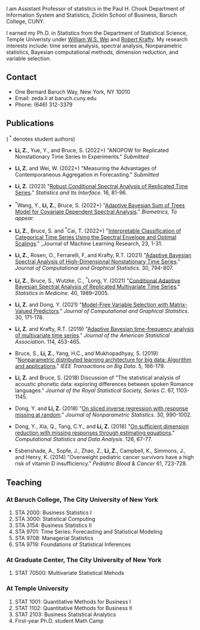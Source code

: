 
I am Assistant Professor of statistics in the Paul H. Chook Department of Information System and Statistics, Zicklin School of Business, Baruch College, CUNY. 

I earned my Ph.D. in Statistics from the Department of Statistical Science, Temple Univeristy under [William W.S. Wei](https://sites.temple.edu/wwei/) and [Robert Krafty](https://sph.emory.edu/faculty/profile/index.php?FID=robert-krafty-10974). My research interests include: time series analysis, spectral analysis, Nonparametric statistics, Bayesian computational methods, dimension reduction, and variable selection.

## Contact

- One Bernard Baruch Way, New York, NY 10010
- Email: zeda.li at baruch.cuny.edu
- Phone: (646) 312-3379

## Publications 
(<sup> *</sup> denotes student authors)

- **Li, Z.**, Yue, Y., and Bruce, S. (2022+) "ANOPOW for Replicated Nonstationary Time Series In Experiments." _Submitted_

- **Li, Z.** and Wei, W. (2022+) "Measuring the Advantages of Contemporaneous Aggregation in Forecasting." _Submitted_

- **Li, Z.** (2023) "[Robust Conditional Spectral Analysis of Replicated Time Series](https://www.intlpress.com/site/pub/pages/journals/items/sii/content/vols/0016/0001/a007/index.php)." _Statistics and Its Interface_. 16, 81-96.

- <sup> *</sup>Wang, Y., **Li, Z.**, Bruce, S. (2022+) "[Adaptive Bayesian Sum of Trees Model for Covariate Dependent Spectral Analysis](https://onlinelibrary.wiley.com/doi/10.1111/biom.13763)." _Biometrics, To appear._

- **Li, Z.**, Bruce, S. and <sup> *</sup>Cai, T. (2022+) "[Interpretable Classification of Categorical Time Series Using the Spectral Envelope and Optimal Scalings](https://www.jmlr.org/papers/volume23/21-0369/21-0369.pdf)." _Journal of Machine Learning Research, 23, 1-31.

- **Li, Z.**, Rosen, O., Ferrarelli, F, and Krafty, R.T. (2021) "[Adaptive Bayesian Spectral Analysis of High-Dimensional Nonstationary Time Series](https://www.tandfonline.com/doi/full/10.1080/10618600.2020.1868305)." _Journal of Computational and Graphical Statistics_. 30, 794-807.  

- **Li, Z.**, Bruce, S., Wutzke, C., <sup> *</sup>Long, Y. (2021) "[Conditional Adaptive Bayesian Spectral Analysis of Replicated Multivariate Time Series](https://onlinelibrary.wiley.com/doi/full/10.1002/sim.8884)." _Statistics in Medicine_. 40, 1989–2005.

- **Li, Z.** and Dong, Y. (2021) "[Model-Free Variable Selection with Matrix-Valued Predictors](https://www.tandfonline.com/doi/full/10.1080/10618600.2020.1806854)." _Journal of Computational and Graphical Statistics_. 30, 171-178. 

- **Li, Z.** and Krafty, R.T. (2019) "[Adaptive Bayesian time-frequency analysis of multivariate time series](https://amstat.tandfonline.com/doi/abs/10.1080/01621459.2017.1415908)." _Journal of the American Statistical Association_. 114, 453-465.

- Bruce, S., **Li, Z.**, Yang, H.C., and Mukhopadhyay, S. (2019) "[Nonparametric distributed learning architecture for big data: Algorithm and applications](https://ieeexplore.ieee.org/document/8303780)." _IEEE Transactions on Big Data_. 5, 166-179.

- **Li, Z.** and Bruce, S. (2018) Discussion of "The statistical analysis of acoustic phonetic data: exploring differences between spoken Romance languages." _Journal of the Royal Statistical Society, Series C_. 67, 1103-1145.

- Dong, Y. and **Li, Z.** (2018) "[On sliced inverse regression with response missing at random](https://www.tandfonline.com/doi/abs/10.1080/10485252.2018.1508677)." _Journal of Nonparametric Statistics_. 30, 990-1002.

- Dong, Y., Xia, Q., Tang, C.Y., and **Li, Z.** (2018) "[On sufficient dimension reduction with missing responses through estimating equations](https://www.sciencedirect.com/science/article/pii/S0167947318300951)." _Computational Statistics and Data Analysis_. 126, 67-77.

- Esbenshade, A., Sopfe, J., Zhao, Z., **Li, Z.**, Campbell, K., Simmons, J., and Henry, K. (2014) "Overweight pediatric cancer survivors have a high risk of vitamin D insufficiency." _Pediatric Blood & Cancer_ 61, 723-728.


## Teaching

### At Baruch College, The City University of New York
1. STA 2000: Business Statistics I
2. STA 3000: Statistical Computing
3. STA 3154: Business Statistics II
4. STA 9701: Time Series: Forecasting and Statistical Modeling
5. STA 9708: Managerial Statistics
6. STA 9719: Foundations of Statistical Inferences

### At Graduate Center, The City University of New York
1. STAT 70500: Multivariate Statistical Mehods

### At Temple University
1. STAT 1001: Quantitative Methods for Business I
2. STAT 1102: Quantitative Methods for Business II
3. STAT 2103: Business Statistical Analytics
4. First-year Ph.D. student Math Camp
